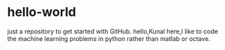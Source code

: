 # hello-world
just a repository to get started with GitHub.
hello,Kunal here,I like to code the machine learning problems in python rather than matlab or octave.
